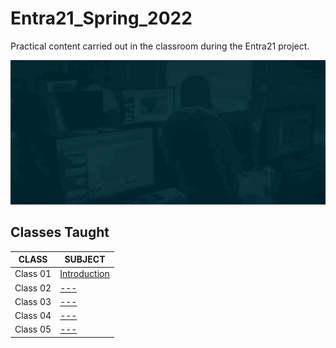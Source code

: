 # Entra21_Spring_2022
Practical content carried out in the classroom during the Entra21 project.

![Gif Entra21](./gif/entra21.gif)

## Classes Taught

| CLASS | SUBJECT |
|------|---------|
|Class 01|[ Introduction ]()|
|Class 02|[ --- ]()|
|Class 03|[ --- ]()|
|Class 04|[ --- ]()|
|Class 05|[ --- ]()|
